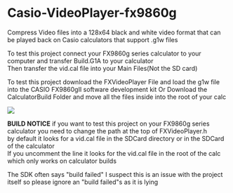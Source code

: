 # Casio-VideoPlayer-fx9860g
Compress Video files into a 128x64 black and white video format that can be played back on Casio calculators that support .g1w files 

To test this project connect your FX9860g series calculator to your computer and transfer Build.G1A to your calculator<br>
Then transfer the vid.cal file into your Main Files(Not the SD card)

To test this project download the FXVideoPlayer File and load the g1w file into the CASIO FX9860gII software development kit
Or Download the CalculatorBuild Folder and move all the files inside into the root of your calc

<img src="https://media3.giphy.com/media/v1.Y2lkPTc5MGI3NjExOHN6enZtaGg5bHNoa254aGE3cm5vMjE1bHZrNDd4ZWlzc2J3dHF6aiZlcD12MV9pbnRlcm5hbF9naWZfYnlfaWQmY3Q9Zw/e4bo0U05FkSUFnB02s/giphy.gif">

<b>BUILD NOTICE</b>
if you want to test this project on your FX9860g series calculator you need to change the path at the top of FXVideoPlayer.h<br>
by default it looks for a vid.cal file in the SDCard directory or in the SDCard of the calculator<br>
If you uncomment the line it looks for the vid.cal file in the root of the calc which only works on calculator builds

The SDK often says "build failed"
I suspect this is an issue with the project itself so please ignore an "build failed"s as it is lying
